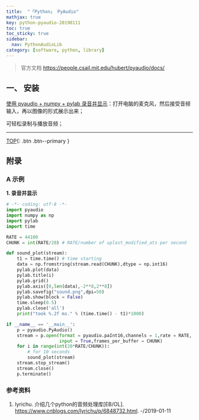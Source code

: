 ```yaml
---
title:  "「Python」 PyAudio"
mathjax: true
key: python-pyaudio-20190111
toc: true
toc_sticky: true
sidebar:
  nav: PythonAudioLib
category: [software, python, library]
---
```

<span id='head'></span>

> 官方文档 <https://people.csail.mit.edu/hubert/pyaudio/docs/>  

## 一、 安装


[使用 pyaudio + numpy + pylab 录音并显示](#visualize_audio)：打开电脑的麦克风，然后接受音频输入，再以图像的形式展示出来；  


可轻松录制与播放音频；  

-------------------  
[TOP](#head){: .btn .btn--primary }



## 附录

### A 示例
<span id="visualize_audio">**1. 录音并显示**</span>  

```python
# -*- coding: utf-8 -*-
import pyaudio
import numpy as np
import pylab
import time

RATE = 44100
CHUNK = int(RATE/20) # RATE/number of uplast_modified_ats per second

def sound_plot(stream):
    t1 = time.time() # time starting
    data = np.fromstring(stream.read(CHUNK),dtype = np.int16)
    pylab.plot(data)
    pylab.title(i)
    pylab.grid()
    pylab.axis([0,len(data),-2**8,2**8])
    pylab.savefig("sound.png",dpi=50)
    pylab.show(block = False)
    time.sleep(0.5)
    pylab.close('all')
    print("took %.2f ms." % (time.time() - t1)*1000)

if __name__ == '__main__':
    p = pyaudio.PyAudio()
    stream = p.open(format = pyaudio.paInt16,channels = 1,rate = RATE,
                    input = True,frames_per_buffer = CHUNK)
    for i in range(int(20*RATE/CHUNK)):
        # for 10 seconds
        sound_plot(stream)
    stream.stop_stream()
    stream.close()
    p.terminate()
```

### 参考资料
1. lyrichu. 介绍几个python的音频处理库[EB/OL]. <https://www.cnblogs.com/lyrichu/p/6848732.html>. -/2019-01-11   

